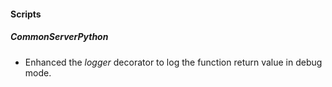 
#### Scripts
##### CommonServerPython
- Enhanced the *logger* decorator to log the function return value in debug mode.
